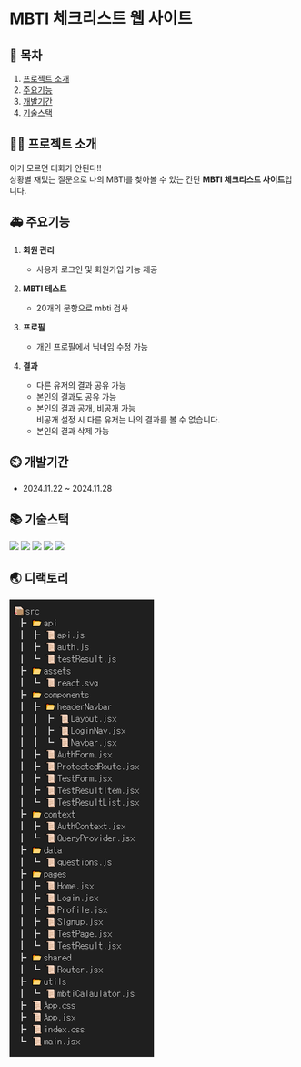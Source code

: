 # **MBTI 체크리스트 웹 사이트**

## 📖 목차

1. [프로젝트 소개](#프로젝트-소개)
2. [주요기능](#주요기능)
3. [개발기간](#개발기간)
4. [기술스택](#기술스택)


## 👨‍🏫 프로젝트 소개

이거 모르면 대화가 안된다!! </br> 
상황별 재밌는 질문으로 나의 MBTI를 찾아볼 수 있는 간단 <strong>MBTI 체크리스트 사이트</strong>입니다. 



## 🚑 주요기능

1. **회원 관리**

   - 사용자 로그인 및 회원가입 기능 제공


2. **MBTI 테스트**

   - 20개의 문항으로 mbti 검사
   
  

3. **프로필**
   - 개인 프로필에서 닉네임 수정 가능

4. **결과**
   - 다른 유저의 결과 공유 가능
   - 본인의 결과도 공유 가능
   - 본인의 결과 공개, 비공개 가능
</br> 비공개 설정 시 다른 유저는 나의 결과를 볼 수 없습니다.
   - 본인의 결과 삭제 가능


## ⏲️ 개발기간

- 2024.11.22 ~ 2024.11.28

## 📚️ 기술스택

<div>
  <img src="https://img.shields.io/badge/React-61DAFB?style=flat&logo=React&logoColor=white" />
	<img src="https://img.shields.io/badge/vercel-000000?style=flat&logo=vercel&logoColor=white" />
	<img src="https://img.shields.io/badge/GitHub-181717?style=flat&logo=GitHub&logoColor=white" />
	<img src="https://img.shields.io/badge/glitch-3333FF?style=flat&logo=glitch&logoColor=white" />
	<img src="https://img.shields.io/badge/tailwindcss-06B6D4?style=flat&logo=tailwindcss&logoColor=white" />
</div>

## 🌏 디랙토리

![alt text](image.png)

